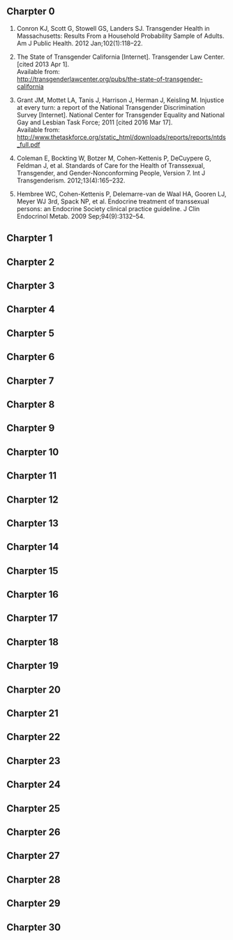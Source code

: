 ## Charpter 0
1. Conron KJ, Scott G, Stowell GS, Landers SJ. Transgender Health in Massachusetts: Results From a Household Probability Sample of Adults. Am J Public Health. 2012 Jan;102(1):118–22.  <br>

2. The State of Transgender California [Internet]. Transgender Law Center. [cited 2013 Apr 1]. <br>
Available from: <br>
http://transgenderlawcenter.org/pubs/the-state-of-transgender-california <br>

3. Grant JM, Mottet LA, Tanis J, Harrison J, Herman J, Keisling M. Injustice at every turn: a report of the National Transgender Discrimination Survey [Internet]. National Center for Transgender Equality and National Gay and Lesbian Task Force; 2011 [cited 2016 Mar 17]. <br>
Available from: <br>
http://www.thetaskforce.org/static_html/downloads/reports/reports/ntds_full.pdf <br>

4. Coleman E, Bockting W, Botzer M, Cohen-Kettenis P, DeCuypere G, Feldman J, et al. Standards of Care for the Health of Transsexual, Transgender, and Gender-Nonconforming People, Version 7. Int J Transgenderism. 2012;13(4):165–232. <br>

5. Hembree WC, Cohen-Kettenis P, Delemarre-van de Waal HA, Gooren LJ, Meyer WJ 3rd, Spack NP, et al. Endocrine treatment of transsexual persons: an Endocrine Society clinical practice guideline. J Clin Endocrinol Metab. 2009 Sep;94(9):3132–54. <br>
## Charpter 1
## Charpter 2
## Charpter 3
## Charpter 4
## Charpter 5
## Charpter 6
## Charpter 7
## Charpter 8
## Charpter 9
## Charpter 10
## Charpter 11
## Charpter 12
## Charpter 13
## Charpter 14
## Charpter 15
## Charpter 16
## Charpter 17
## Charpter 18
## Charpter 19
## Charpter 20
## Charpter 21
## Charpter 22
## Charpter 23
## Charpter 24
## Charpter 25
## Charpter 26
## Charpter 27
## Charpter 28
## Charpter 29
## Charpter 30





